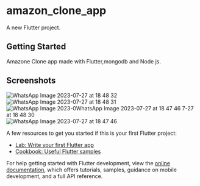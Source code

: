 # amazon_clone_app

A new Flutter project.

## Getting Started

Amazone Clone app made with Flutter,mongodb and Node js.

## Screenshots
![WhatsApp Image 2023-07-27 at 18 48 32](https://github.com/Atulp12/Amazone_Clone/assets/107379234/58105c87-2a8e-407f-ab67-dfb29b1667c8)
![WhatsApp Image 2023-07-27 at 18 48 31](https://github.com/Atulp12/Amazone_Clone/assets/107379234/24ad21b5-cd01-48de-98cd-54f60b9e2b3f)
![WhatsApp Image 2023-0![WhatsApp Image 2023-07-27 at 18 47 46](https://github.com/Atulp12/Amazone_Clone/assets/107379234/522bd78c-b076-4b8d-9058-a1d44aac01a0)
7-27 at 18 48 30](https://github.com/Atulp12/Amazone_Clone/assets/107379234/05d6362b-17c5-4166-875b-72315b6e3103)
![WhatsApp Image 2023-07-27 at 18 47 46](https://github.com/Atulp12/Amazone_Clone/assets/107379234/bb2f4fed-55c5-44fd-bc80-c9002d9d2002)


A few resources to get you started if this is your first Flutter project:

- [Lab: Write your first Flutter app](https://docs.flutter.dev/get-started/codelab)
- [Cookbook: Useful Flutter samples](https://docs.flutter.dev/cookbook)

For help getting started with Flutter development, view the
[online documentation](https://docs.flutter.dev/), which offers tutorials,
samples, guidance on mobile development, and a full API reference.
